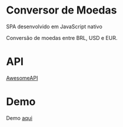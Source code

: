 # Conversor de Moedas

SPA desenvolvido em JavaScript nativo

Conversão de moedas entre BRL, USD e EUR.
 
 # API
 [AwesomeAPI](https://docs.awesomeapi.com.br/)
 
 # Demo
 Demo [aqui](https://conversor-moedas-aa.netlify.app/)
